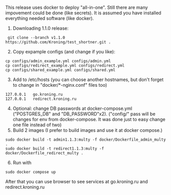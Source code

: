 This release uses docker to deploy "all-in-one". Still there are many impovement could be done (like secrets).
It is assumed you have installed everything needed software (like docker).

1. Downloading 1.1.0 release:
```
 git clone --branch v1.1.0 https://github.com/Kroning/test_shortner.git .
```
2. Copy expample configs (and change if you like):
```
cp configs/admin_example.yml configs/admin.yml
cp configs/redirect_example.yml configs/redirect.yml
cp configs/shared_example.yml configs/shared.yml
```
3. Add to /etc/hosts (you can choose another hostnames, but don't forget to change in "docker/\*-nginx.conf" files too)
```
127.0.0.1	go.kroning.ru
127.0.0.1	redirect.kroning.ru
```
4. Optional: change DB passwords at docker-compose.yml ("POSTGRES_DB" and "DB_PASSWORD"x2). ("config/" pass will be changes for env from docker-compose. It was done just to easy change one file instead of two)
5. Build 2 images (I prefer to build images and use it at docker compose.)
```
sudo docker build -t admin1.1.3:multy -f docker/Dockerfile_admin_multy .
sudo docker build -t redirect1.1.3:multy -f docker/Dockerfile_redirect_multy .
```
6. Run with
```
sudo docker compose up
```

After that you can use browser to see services at go.kroning.ru and redirect.kroning.ru
